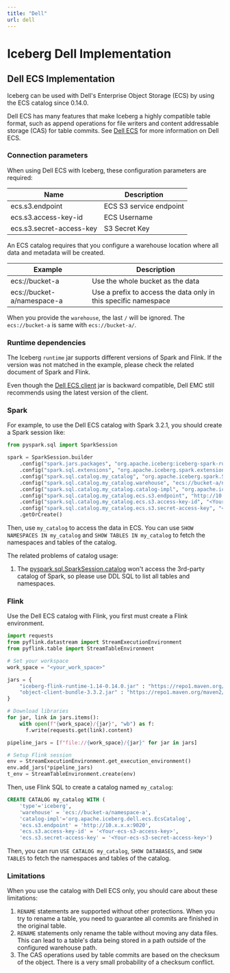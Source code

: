 ```yaml
---
title: "Dell"
url: dell
---
```

<!--
 - Licensed to the Apache Software Foundation (ASF) under one or more
 - contributor license agreements.  See the NOTICE file distributed with
 - this work for additional information regarding copyright ownership.
 - The ASF licenses this file to You under the Apache License, Version 2.0
 - (the "License"); you may not use this file except in compliance with
 - the License.  You may obtain a copy of the License at
 -
 -   http://www.apache.org/licenses/LICENSE-2.0
 -
 - Unless required by applicable law or agreed to in writing, software
 - distributed under the License is distributed on an "AS IS" BASIS,
 - WITHOUT WARRANTIES OR CONDITIONS OF ANY KIND, either express or implied.
 - See the License for the specific language governing permissions and
 - limitations under the License.
 -->


# Iceberg Dell Implementation

## Dell ECS Implementation

Iceberg can be used with Dell's Enterprise Object Storage (ECS) by using the ECS catalog since 0.14.0.

Dell ECS has many features that make Iceberg a highly compatible table format, such as append operations for file writers and content addressable storage (CAS) for table commits. See [Dell ECS](https://www.dell.com/en-us/dt/storage/ecs/index.htm) for more information on Dell ECS.

### Connection parameters

When using Dell ECS with Iceberg, these configuration parameters are required:

| Name                     | Description             |
| ------------------------ | ----------------------- |
| ecs.s3.endpoint          | ECS S3 service endpoint |
| ecs.s3.access-key-id     | ECS Username            |
| ecs.s3.secret-access-key | S3 Secret Key           |

An ECS catalog requires that you configure a warehouse location where all data and metadata will be created.

| Example                    | Description                                                     |
| -------------------------- | --------------------------------------------------------------- |
| ecs://bucket-a             | Use the whole bucket as the data                                |
| ecs://bucket-a/namespace-a | Use a prefix to access the data only in this specific namespace |

When you provide the `warehouse`, the last `/` will be ignored. The `ecs://bucket-a` is same with `ecs://bucket-a/`.

### Runtime dependencies

The Iceberg `runtime` jar supports different versions of Spark and Flink. If the version was not matched in the example, please check the related document of Spark and Flink.

Even though the [Dell ECS client](https://github.com/EMCECS/ecs-object-client-java) jar is backward compatible, Dell EMC still recommends using the latest version of the client.

### Spark

For example, to use the Dell ECS catalog with Spark 3.2.1, you should create a Spark session like:

```python
from pyspark.sql import SparkSession

spark = SparkSession.builder
    .config("spark.jars.packages", "org.apache.iceberg:iceberg-spark-runtime-3.2_2.12:0.14.0,com.emc.ecs:object-client-bundle:3.3.2")
    .config("spark.sql.extensions", "org.apache.iceberg.spark.extensions.IcebergSparkSessionExtensions")
    .config("spark.sql.catalog.my_catalog", "org.apache.iceberg.spark.SparkCatalog")
    .config("spark.sql.catalog.my_catalog.warehouse", "ecs://bucket-a/namespace-a")
    .config("spark.sql.catalog.my_catalog.catalog-impl", "org.apache.iceberg.dell.ecs.EcsCatalog")
    .config("spark.sql.catalog.my_catalog.ecs.s3.endpoint", "http://10.x.x.x:9020")
    .config("spark.sql.catalog.my_catalog.ecs.s3.access-key-id", "<Your-ecs-s3-access-key>")
    .config("spark.sql.catalog.my_catalog.ecs.s3.secret-access-key", "<Your-ecs-s3-secret-access-key>")
    .getOrCreate()
```

Then, use `my_catalog` to access the data in ECS. You can use `SHOW NAMESPACES IN my_catalog` and `SHOW TABLES IN my_catalog` to fetch the namespaces and tables of the catalog.

The related problems of catalog usage:

1. The [pyspark.sql.SparkSession.catalog](https://spark.apache.org/docs/latest/api/python/reference/api/pyspark.sql.SparkSession.catalog.html#pyspark.sql.SparkSession.catalog) won't access the 3rd-party catalog of Spark, so please use DDL SQL to list all tables and namespaces.


### Flink

Use the Dell ECS catalog with Flink, you first must create a Flink environment.

```python
import requests
from pyflink.datastream import StreamExecutionEnvironment
from pyflink.table import StreamTableEnvironment

# Set your workspace
work_space = "<your_work_space>"

jars = {
    "iceberg-flink-runtime-1.14-0.14.0.jar" : "https://repo1.maven.org/maven2/org/apache/iceberg/iceberg-flink-runtime-1.14/0.14.0/iceberg-flink-runtime-1.14-0.14.0.jar", 
    "object-client-bundle-3.3.2.jar" : "https://repo1.maven.org/maven2/com/emc/ecs/object-client-bundle/3.3.2/object-client-bundle-3.3.2.jar",
}

# Download libraries
for jar, link in jars.items():
    with open(f"{work_space}/{jar}", "wb") as f:
      f.write(requests.get(link).content)

pipeline_jars = [f"file://{work_space}/{jar}" for jar in jars]

# Setup Flink session
env = StreamExecutionEnvironment.get_execution_environment()
env.add_jars(*pipeline_jars)
t_env = StreamTableEnvironment.create(env)
```

Then, use Flink SQL to create a catalog named `my_catalog`:

```SQL
CREATE CATALOG my_catalog WITH (
    'type'='iceberg',
    'warehouse' = 'ecs://bucket-a/namespace-a',
    'catalog-impl'='org.apache.iceberg.dell.ecs.EcsCatalog',
    'ecs.s3.endpoint' = 'http://10.x.x.x:9020',
    'ecs.s3.access-key-id' = '<Your-ecs-s3-access-key>',
    'ecs.s3.secret-access-key' = '<Your-ecs-s3-secret-access-key>')
```

Then, you can run `USE CATALOG my_catalog`, `SHOW DATABASES`, and `SHOW TABLES` to fetch the namespaces and tables of the catalog.

### Limitations

When you use the catalog with Dell ECS only, you should care about these limitations:

1. `RENAME` statements are supported without other protections. When you try to rename a table, you need to guarantee all commits are finished in the original table.
2. `RENAME` statements only rename the table without moving any data files. This can lead to a table's data being stored in a path outside of the configured warehouse path.
3. The CAS operations used by table commits are based on the checksum of the object. There is a very small probability of a checksum conflict.